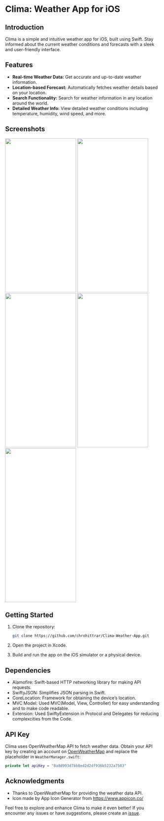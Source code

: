 # Clima: Weather App for iOS

## Introduction

Clima is a simple and intuitive weather app for iOS, built using Swift. Stay informed about the current weather conditions and forecasts with a sleek and user-friendly interface.

## Features

- **Real-time Weather Data:** Get accurate and up-to-date weather information.
- **Location-based Forecast:** Automatically fetches weather details based on your location.
- **Search Functionality:** Search for weather information in any location around the world.
- **Detailed Weather Info:** View detailed weather conditions including temperature, humidity, wind speed, and more.

## Screenshots

<img src = "https://github.com/chrohittrar/Clima-Weather-App/assets/109714993/7e0a3f46-6dad-4167-8615-637294815698" width = "230" height = "500" />
<img src = "https://github.com/chrohittrar/Clima-Weather-App/assets/109714993/cf4679fe-046c-4754-934d-186808466b28" width = "230" height = "500" />
<img src = "https://github.com/chrohittrar/Clima-Weather-App/assets/109714993/4a4e0924-ca43-40a7-aa3e-14df1f29128c" width = "230" height = "500" />
<img src = "https://github.com/chrohittrar/Clima-Weather-App/assets/109714993/d2b542f3-0455-4da1-8380-dde8a61e328c" width = "230" height = "500" />
<img src = "https://github.com/chrohittrar/Clima-Weather-App/assets/109714993/49590672-91b5-43f5-ba2a-31a9faaa93bb" width = "230" height = "500" />


## Getting Started

1. Clone the repository:

   ```bash
   git clone https://github.com/chrohittrar/Clima-Weather-App.git
   ```

2. Open the project in Xcode.

3. Build and run the app on the iOS simulator or a physical device.

## Dependencies

- Alamofire: Swift-based HTTP networking library for making API requests.
- SwiftyJSON: Simplifies JSON parsing in Swift.
- CoreLocation: Framework for obtaining the device’s location.
- MVC Model: Used MVC(Model, View, Controller) for easy understanding and to make code readable.
- Extension: Used SwiftyExtension in Protocol and Delegates for reducing complexcities from the Code.

## API Key

Clima uses OpenWeatherMap API to fetch weather data. Obtain your API key by creating an account on [OpenWeatherMap](https://openweathermap.org/) and replace the placeholder in `WeatherManager.swift`:

```swift
private let apiKey = "8a8d993d7bb8ed2d2df936b5232a7503"
```


## Acknowledgments

- Thanks to OpenWeatherMap for providing the weather data API.
- Icon made by App Icon Generator from https://www.appicon.co/

Feel free to explore and enhance Clima to make it even better! If you encounter any issues or have suggestions, please create an [issue](https://github.com/your-username/clima-weather-app/issues).
